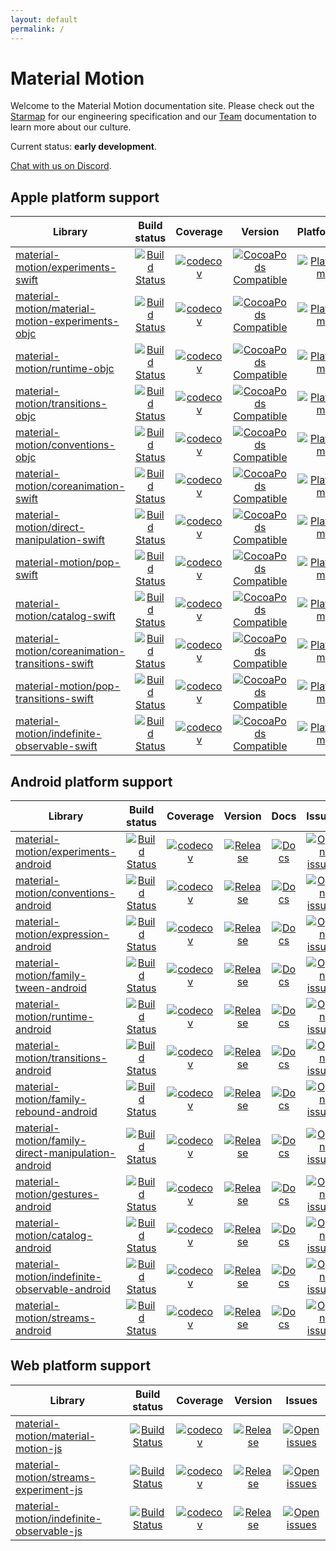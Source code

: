 ```yaml
---
layout: default
permalink: /
---
```


# Material Motion

Welcome to the Material Motion documentation site. Please check out the [Starmap](starmap/) for our engineering specification and our [Team](team/) documentation to learn more about our culture.

Current status: **early development**.

[Chat with us on Discord](https://discord.gg/ZJyGXza).


## Apple platform support
| Library | Build status | Coverage | Version | Platforms | Docs | Issues |
|---------|:------------:|:--------:|:-------:|:---------:|:----:|:------:|
| [material-motion/experiments-swift](https://github.com/material-motion/experiments-swift) | [![Build Status](https://travis-ci.org/material-motion/experiments-swift.svg?branch=develop)](https://travis-ci.org/material-motion/experiments-swift/) | [![codecov](https://codecov.io/gh/material-motion/experiments-swift/branch/develop/graph/badge.svg)](https://codecov.io/gh/material-motion/experiments-swift/) | [![CocoaPods Compatible](https://img.shields.io/cocoapods/v/.svg)](https://cocoapods.org/pods//) | [![Platform](https://img.shields.io/cocoapods/p/.svg)](http://cocoadocs.org/docsets/) | [![Docs](https://img.shields.io/cocoapods/metrics/doc-percent/.svg)]() | [![Open issues](https://img.shields.io/github/issues/material-motion/experiments-swift.svg)](https://github.com/material-motion/experiments-swift/issues/) |
| [material-motion/material-motion-experiments-objc](https://github.com/material-motion/material-motion-experiments-objc) | [![Build Status](https://travis-ci.org/material-motion/material-motion-experiments-objc.svg?branch=develop)](https://travis-ci.org/material-motion/material-motion-experiments-objc/) | [![codecov](https://codecov.io/gh/material-motion/material-motion-experiments-objc/branch/develop/graph/badge.svg)](https://codecov.io/gh/material-motion/material-motion-experiments-objc/) | [![CocoaPods Compatible](https://img.shields.io/cocoapods/v/.svg)](https://cocoapods.org/pods//) | [![Platform](https://img.shields.io/cocoapods/p/.svg)](http://cocoadocs.org/docsets/) | [![Docs](https://img.shields.io/cocoapods/metrics/doc-percent/.svg)]() | [![Open issues](https://img.shields.io/github/issues/material-motion/material-motion-experiments-objc.svg)](https://github.com/material-motion/material-motion-experiments-objc/issues/) |
| [material-motion/runtime-objc](https://github.com/material-motion/runtime-objc) | [![Build Status](https://travis-ci.org/material-motion/runtime-objc.svg?branch=develop)](https://travis-ci.org/material-motion/runtime-objc/) | [![codecov](https://codecov.io/gh/material-motion/runtime-objc/branch/develop/graph/badge.svg)](https://codecov.io/gh/material-motion/runtime-objc/) | [![CocoaPods Compatible](https://img.shields.io/cocoapods/v/MaterialMotionRuntime.svg)](https://cocoapods.org/pods/MaterialMotionRuntime/) | [![Platform](https://img.shields.io/cocoapods/p/MaterialMotionRuntime.svg)](http://cocoadocs.org/docsets/MaterialMotionRuntime) | [![Docs](https://img.shields.io/cocoapods/metrics/doc-percent/MaterialMotionRuntime.svg)](http://cocoadocs.org/docsets/MaterialMotionRuntime/) | [![Open issues](https://img.shields.io/github/issues/material-motion/runtime-objc.svg)](https://github.com/material-motion/runtime-objc/issues/) |
| [material-motion/transitions-objc](https://github.com/material-motion/transitions-objc) | [![Build Status](https://travis-ci.org/material-motion/transitions-objc.svg?branch=develop)](https://travis-ci.org/material-motion/transitions-objc/) | [![codecov](https://codecov.io/gh/material-motion/transitions-objc/branch/develop/graph/badge.svg)](https://codecov.io/gh/material-motion/transitions-objc/) | [![CocoaPods Compatible](https://img.shields.io/cocoapods/v/MaterialMotionTransitions.svg)](https://cocoapods.org/pods/MaterialMotionTransitions/) | [![Platform](https://img.shields.io/cocoapods/p/MaterialMotionTransitions.svg)](http://cocoadocs.org/docsets/MaterialMotionTransitions) | [![Docs](https://img.shields.io/cocoapods/metrics/doc-percent/MaterialMotionTransitions.svg)](http://cocoadocs.org/docsets/MaterialMotionTransitions/) | [![Open issues](https://img.shields.io/github/issues/material-motion/transitions-objc.svg)](https://github.com/material-motion/transitions-objc/issues/) |
| [material-motion/conventions-objc](https://github.com/material-motion/conventions-objc) | [![Build Status](https://travis-ci.org/material-motion/conventions-objc.svg?branch=develop)](https://travis-ci.org/material-motion/conventions-objc/) | [![codecov](https://codecov.io/gh/material-motion/conventions-objc/branch/develop/graph/badge.svg)](https://codecov.io/gh/material-motion/conventions-objc/) | [![CocoaPods Compatible](https://img.shields.io/cocoapods/v/.svg)](https://cocoapods.org/pods//) | [![Platform](https://img.shields.io/cocoapods/p/.svg)](http://cocoadocs.org/docsets/) | [![Docs](https://img.shields.io/cocoapods/metrics/doc-percent/.svg)]() | [![Open issues](https://img.shields.io/github/issues/material-motion/conventions-objc.svg)](https://github.com/material-motion/conventions-objc/issues/) |
| [material-motion/coreanimation-swift](https://github.com/material-motion/coreanimation-swift) | [![Build Status](https://travis-ci.org/material-motion/coreanimation-swift.svg?branch=develop)](https://travis-ci.org/material-motion/coreanimation-swift/) | [![codecov](https://codecov.io/gh/material-motion/coreanimation-swift/branch/develop/graph/badge.svg)](https://codecov.io/gh/material-motion/coreanimation-swift/) | [![CocoaPods Compatible](https://img.shields.io/cocoapods/v/MaterialMotionCoreAnimation.svg)](https://cocoapods.org/pods/MaterialMotionCoreAnimation/) | [![Platform](https://img.shields.io/cocoapods/p/MaterialMotionCoreAnimation.svg)](http://cocoadocs.org/docsets/MaterialMotionCoreAnimation) | [![Docs](https://img.shields.io/cocoapods/metrics/doc-percent/MaterialMotionCoreAnimation.svg)](http://cocoadocs.org/docsets/MaterialMotionCoreAnimation/) | [![Open issues](https://img.shields.io/github/issues/material-motion/coreanimation-swift.svg)](https://github.com/material-motion/coreanimation-swift/issues/) |
| [material-motion/direct-manipulation-swift](https://github.com/material-motion/direct-manipulation-swift) | [![Build Status](https://travis-ci.org/material-motion/direct-manipulation-swift.svg?branch=develop)](https://travis-ci.org/material-motion/direct-manipulation-swift/) | [![codecov](https://codecov.io/gh/material-motion/direct-manipulation-swift/branch/develop/graph/badge.svg)](https://codecov.io/gh/material-motion/direct-manipulation-swift/) | [![CocoaPods Compatible](https://img.shields.io/cocoapods/v/MaterialMotionDirectManipulation.svg)](https://cocoapods.org/pods/MaterialMotionDirectManipulation/) | [![Platform](https://img.shields.io/cocoapods/p/MaterialMotionDirectManipulation.svg)](http://cocoadocs.org/docsets/MaterialMotionDirectManipulation) | [![Docs](https://img.shields.io/cocoapods/metrics/doc-percent/MaterialMotionDirectManipulation.svg)](http://cocoadocs.org/docsets/MaterialMotionDirectManipulation/) | [![Open issues](https://img.shields.io/github/issues/material-motion/direct-manipulation-swift.svg)](https://github.com/material-motion/direct-manipulation-swift/issues/) |
| [material-motion/pop-swift](https://github.com/material-motion/pop-swift) | [![Build Status](https://travis-ci.org/material-motion/pop-swift.svg?branch=develop)](https://travis-ci.org/material-motion/pop-swift/) | [![codecov](https://codecov.io/gh/material-motion/pop-swift/branch/develop/graph/badge.svg)](https://codecov.io/gh/material-motion/pop-swift/) | [![CocoaPods Compatible](https://img.shields.io/cocoapods/v/MaterialMotionPopFamily.svg)](https://cocoapods.org/pods/MaterialMotionPopFamily/) | [![Platform](https://img.shields.io/cocoapods/p/MaterialMotionPopFamily.svg)](http://cocoadocs.org/docsets/MaterialMotionPopFamily) | [![Docs](https://img.shields.io/cocoapods/metrics/doc-percent/MaterialMotionPopFamily.svg)](http://cocoadocs.org/docsets/MaterialMotionPopFamily) | [![Open issues](https://img.shields.io/github/issues/material-motion/pop-swift.svg)](https://github.com/material-motion/pop-swift/issues/) |
| [material-motion/catalog-swift](https://github.com/material-motion/catalog-swift) | [![Build Status](https://travis-ci.org/material-motion/catalog-swift.svg?branch=develop)](https://travis-ci.org/material-motion/catalog-swift/) | [![codecov](https://codecov.io/gh/material-motion/catalog-swift/branch/develop/graph/badge.svg)](https://codecov.io/gh/material-motion/catalog-swift/) | [![CocoaPods Compatible](https://img.shields.io/cocoapods/v/.svg)](https://cocoapods.org/pods//) | [![Platform](https://img.shields.io/cocoapods/p/.svg)](http://cocoadocs.org/docsets/) | [![Docs](https://img.shields.io/cocoapods/metrics/doc-percent/.svg)]() | [![Open issues](https://img.shields.io/github/issues/material-motion/catalog-swift.svg)](https://github.com/material-motion/catalog-swift/issues/) |
| [material-motion/coreanimation-transitions-swift](https://github.com/material-motion/coreanimation-transitions-swift) | [![Build Status](https://travis-ci.org/material-motion/coreanimation-transitions-swift.svg?branch=develop)](https://travis-ci.org/material-motion/coreanimation-transitions-swift/) | [![codecov](https://codecov.io/gh/material-motion/coreanimation-transitions-swift/branch/develop/graph/badge.svg)](https://codecov.io/gh/material-motion/coreanimation-transitions-swift/) | [![CocoaPods Compatible](https://img.shields.io/cocoapods/v/MaterialMotionCoreAnimationTransitions.svg)](https://cocoapods.org/pods/MaterialMotionCoreAnimationTransitions/) | [![Platform](https://img.shields.io/cocoapods/p/MaterialMotionCoreAnimationTransitions.svg)](http://cocoadocs.org/docsets/MaterialMotionCoreAnimationTransitions) | [![Docs](https://img.shields.io/cocoapods/metrics/doc-percent/MaterialMotionCoreAnimationTransitions.svg)](http://cocoadocs.org/docsets/MaterialMotionCoreAnimationTransitions/) | [![Open issues](https://img.shields.io/github/issues/material-motion/coreanimation-transitions-swift.svg)](https://github.com/material-motion/coreanimation-transitions-swift/issues/) |
| [material-motion/pop-transitions-swift](https://github.com/material-motion/pop-transitions-swift) | [![Build Status](https://travis-ci.org/material-motion/pop-transitions-swift.svg?branch=develop)](https://travis-ci.org/material-motion/pop-transitions-swift/) | [![codecov](https://codecov.io/gh/material-motion/pop-transitions-swift/branch/develop/graph/badge.svg)](https://codecov.io/gh/material-motion/pop-transitions-swift/) | [![CocoaPods Compatible](https://img.shields.io/cocoapods/v/MaterialMotionPopTransitions.svg)](https://cocoapods.org/pods/MaterialMotionPopTransitions/) | [![Platform](https://img.shields.io/cocoapods/p/MaterialMotionPopTransitions.svg)](http://cocoadocs.org/docsets/MaterialMotionPopTransitions) | [![Docs](https://img.shields.io/cocoapods/metrics/doc-percent/MaterialMotionPopTransitions.svg)](http://cocoadocs.org/docsets/MaterialMotionPopTransitions/) | [![Open issues](https://img.shields.io/github/issues/material-motion/pop-transitions-swift.svg)](https://github.com/material-motion/pop-transitions-swift/issues/) |
| [material-motion/indefinite-observable-swift](https://github.com/material-motion/indefinite-observable-swift) | [![Build Status](https://travis-ci.org/material-motion/indefinite-observable-swift.svg?branch=develop)](https://travis-ci.org/material-motion/indefinite-observable-swift/) | [![codecov](https://codecov.io/gh/material-motion/indefinite-observable-swift/branch/develop/graph/badge.svg)](https://codecov.io/gh/material-motion/indefinite-observable-swift/) | [![CocoaPods Compatible](https://img.shields.io/cocoapods/v/IndefiniteObservable.svg)](https://cocoapods.org/pods/IndefiniteObservable/) | [![Platform](https://img.shields.io/cocoapods/p/IndefiniteObservable.svg)](http://cocoadocs.org/docsets/IndefiniteObservable) | [![Docs](https://img.shields.io/cocoapods/metrics/doc-percent/IndefiniteObservable.svg)](http://cocoadocs.org/docsets/IndefiniteObservable/) | [![Open issues](https://img.shields.io/github/issues/material-motion/indefinite-observable-swift.svg)](https://github.com/material-motion/indefinite-observable-swift/issues/) |

## Android platform support


| Library | Build status | Coverage | Version | Docs | Issues |
|---------|:------------:|:--------:|:-------:|:----:|:------:|
| [material-motion/experiments-android](https://github.com/material-motion/experiments-android/) | [![Build Status](https://travis-ci.org/material-motion/experiments-android.svg?branch=develop)](https://travis-ci.org/material-motion/experiments-android/) | [![codecov](https://codecov.io/gh/material-motion/experiments-android/branch/develop/graph/badge.svg)](https://codecov.io/gh/material-motion/experiments-android/) | [![Release](https://img.shields.io/github/release/material-motion/experiments-android.svg)](https://github.com/material-motion/experiments-android/releases/latest/) | [![Docs](https://img.shields.io/badge/jitpack-docs-green.svg)]() | [![Open issues](https://img.shields.io/github/issues/material-motion/experiments-android.svg)](https://github.com/material-motion/experiments-android/issues/) |
| [material-motion/conventions-android](https://github.com/material-motion/conventions-android/) | [![Build Status](https://travis-ci.org/material-motion/conventions-android.svg?branch=develop)](https://travis-ci.org/material-motion/conventions-android/) | [![codecov](https://codecov.io/gh/material-motion/conventions-android/branch/develop/graph/badge.svg)](https://codecov.io/gh/material-motion/conventions-android/) | [![Release](https://img.shields.io/github/release/material-motion/conventions-android.svg)](https://github.com/material-motion/conventions-android/releases/latest/) | [![Docs](https://img.shields.io/badge/jitpack-docs-green.svg)](null) | [![Open issues](https://img.shields.io/github/issues/material-motion/conventions-android.svg)](https://github.com/material-motion/conventions-android/issues/) |
| [material-motion/expression-android](https://github.com/material-motion/expression-android/) | [![Build Status](https://travis-ci.org/material-motion/expression-android.svg?branch=develop)](https://travis-ci.org/material-motion/expression-android/) | [![codecov](https://codecov.io/gh/material-motion/expression-android/branch/develop/graph/badge.svg)](https://codecov.io/gh/material-motion/expression-android/) | [![Release](https://img.shields.io/github/release/material-motion/expression-android.svg)](https://github.com/material-motion/expression-android/releases/latest/) | [![Docs](https://img.shields.io/badge/jitpack-docs-green.svg)](null) | [![Open issues](https://img.shields.io/github/issues/material-motion/expression-android.svg)](https://github.com/material-motion/expression-android/issues/) |
| [material-motion/family-tween-android](https://github.com/material-motion/family-tween-android/) | [![Build Status](https://travis-ci.org/material-motion/family-tween-android.svg?branch=develop)](https://travis-ci.org/material-motion/family-tween-android/) | [![codecov](https://codecov.io/gh/material-motion/family-tween-android/branch/develop/graph/badge.svg)](https://codecov.io/gh/material-motion/family-tween-android/) | [![Release](https://img.shields.io/github/release/material-motion/family-tween-android.svg)](https://github.com/material-motion/family-tween-android/releases/latest/) | [![Docs](https://img.shields.io/badge/jitpack-docs-green.svg)]() | [![Open issues](https://img.shields.io/github/issues/material-motion/family-tween-android.svg)](https://github.com/material-motion/family-tween-android/issues/) |
| [material-motion/runtime-android](https://github.com/material-motion/runtime-android/) | [![Build Status](https://travis-ci.org/material-motion/runtime-android.svg?branch=develop)](https://travis-ci.org/material-motion/runtime-android/) | [![codecov](https://codecov.io/gh/material-motion/runtime-android/branch/develop/graph/badge.svg)](https://codecov.io/gh/material-motion/runtime-android/) | [![Release](https://img.shields.io/github/release/material-motion/runtime-android.svg)](https://github.com/material-motion/runtime-android/releases/latest/) | [![Docs](https://img.shields.io/badge/jitpack-docs-green.svg)](https://jitpack.io/com/github/material-motion/runtime-android/5.0.0/javadoc/) | [![Open issues](https://img.shields.io/github/issues/material-motion/runtime-android.svg)](https://github.com/material-motion/runtime-android/issues/) |
| [material-motion/transitions-android](https://github.com/material-motion/transitions-android/) | [![Build Status](https://travis-ci.org/material-motion/transitions-android.svg?branch=develop)](https://travis-ci.org/material-motion/transitions-android/) | [![codecov](https://codecov.io/gh/material-motion/transitions-android/branch/develop/graph/badge.svg)](https://codecov.io/gh/material-motion/transitions-android/) | [![Release](https://img.shields.io/github/release/material-motion/transitions-android.svg)](https://github.com/material-motion/transitions-android/releases/latest/) | [![Docs](https://img.shields.io/badge/jitpack-docs-green.svg)]() | [![Open issues](https://img.shields.io/github/issues/material-motion/transitions-android.svg)](https://github.com/material-motion/transitions-android/issues/) |
| [material-motion/family-rebound-android](https://github.com/material-motion/family-rebound-android/) | [![Build Status](https://travis-ci.org/material-motion/family-rebound-android.svg?branch=develop)](https://travis-ci.org/material-motion/family-rebound-android/) | [![codecov](https://codecov.io/gh/material-motion/family-rebound-android/branch/develop/graph/badge.svg)](https://codecov.io/gh/material-motion/family-rebound-android/) | [![Release](https://img.shields.io/github/release/material-motion/family-rebound-android.svg)](https://github.com/material-motion/family-rebound-android/releases/latest/) | [![Docs](https://img.shields.io/badge/jitpack-docs-green.svg)]() | [![Open issues](https://img.shields.io/github/issues/material-motion/family-rebound-android.svg)](https://github.com/material-motion/family-rebound-android/issues/) |
| [material-motion/family-direct-manipulation-android](https://github.com/material-motion/family-direct-manipulation-android/) | [![Build Status](https://travis-ci.org/material-motion/family-direct-manipulation-android.svg?branch=develop)](https://travis-ci.org/material-motion/family-direct-manipulation-android/) | [![codecov](https://codecov.io/gh/material-motion/family-direct-manipulation-android/branch/develop/graph/badge.svg)](https://codecov.io/gh/material-motion/family-direct-manipulation-android/) | [![Release](https://img.shields.io/github/release/material-motion/family-direct-manipulation-android.svg)](https://github.com/material-motion/family-direct-manipulation-android/releases/latest/) | [![Docs](https://img.shields.io/badge/jitpack-docs-green.svg)]() | [![Open issues](https://img.shields.io/github/issues/material-motion/family-direct-manipulation-android.svg)](https://github.com/material-motion/family-direct-manipulation-android/issues/) |
| [material-motion/gestures-android](https://github.com/material-motion/gestures-android/) | [![Build Status](https://travis-ci.org/material-motion/gestures-android.svg?branch=develop)](https://travis-ci.org/material-motion/gestures-android/) | [![codecov](https://codecov.io/gh/material-motion/gestures-android/branch/develop/graph/badge.svg)](https://codecov.io/gh/material-motion/gestures-android/) | [![Release](https://img.shields.io/github/release/material-motion/gestures-android.svg)](https://github.com/material-motion/gestures-android/releases/latest/) | [![Docs](https://img.shields.io/badge/jitpack-docs-green.svg)]() | [![Open issues](https://img.shields.io/github/issues/material-motion/gestures-android.svg)](https://github.com/material-motion/gestures-android/issues/) |
| [material-motion/catalog-android](https://github.com/material-motion/catalog-android/) | [![Build Status](https://travis-ci.org/material-motion/catalog-android.svg?branch=develop)](https://travis-ci.org/material-motion/catalog-android/) | [![codecov](https://codecov.io/gh/material-motion/catalog-android/branch/develop/graph/badge.svg)](https://codecov.io/gh/material-motion/catalog-android/) | [![Release](https://img.shields.io/github/release/material-motion/catalog-android.svg)](https://github.com/material-motion/catalog-android/releases/latest/) | [![Docs](https://img.shields.io/badge/jitpack-docs-green.svg)]() | [![Open issues](https://img.shields.io/github/issues/material-motion/catalog-android.svg)](https://github.com/material-motion/catalog-android/issues/) |
| [material-motion/indefinite-observable-android](https://github.com/material-motion/indefinite-observable-android/) | [![Build Status](https://travis-ci.org/material-motion/indefinite-observable-android.svg?branch=develop)](https://travis-ci.org/material-motion/indefinite-observable-android/) | [![codecov](https://codecov.io/gh/material-motion/indefinite-observable-android/branch/develop/graph/badge.svg)](https://codecov.io/gh/material-motion/indefinite-observable-android/) | [![Release](https://img.shields.io/github/release/material-motion/indefinite-observable-android.svg)](https://github.com/material-motion/indefinite-observable-android/releases/latest/) | [![Docs](https://img.shields.io/badge/jitpack-docs-green.svg)]() | [![Open issues](https://img.shields.io/github/issues/material-motion/indefinite-observable-android.svg)](https://github.com/material-motion/indefinite-observable-android/issues/) |
| [material-motion/streams-android](https://github.com/material-motion/streams-android/) | [![Build Status](https://travis-ci.org/material-motion/streams-android.svg?branch=develop)](https://travis-ci.org/material-motion/streams-android/) | [![codecov](https://codecov.io/gh/material-motion/streams-android/branch/develop/graph/badge.svg)](https://codecov.io/gh/material-motion/streams-android/) | [![Release](https://img.shields.io/github/release/material-motion/streams-android.svg)](https://github.com/material-motion/streams-android/releases/latest/) | [![Docs](https://img.shields.io/badge/jitpack-docs-green.svg)]() | [![Open issues](https://img.shields.io/github/issues/material-motion/streams-android.svg)](https://github.com/material-motion/streams-android/issues/) |

## Web platform support

| Library | Build status | Coverage | Version | Issues |
|---------|:------------:|:--------:|:-------:|:------:|
| [material-motion/material-motion-js](https://github.com/material-motion/material-motion-js) | [![Build Status](https://travis-ci.org/material-motion/material-motion-js.svg?branch=develop)](https://travis-ci.org/material-motion/material-motion-js/) | [![codecov](https://codecov.io/gh/material-motion/material-motion-js/branch/develop/graph/badge.svg)](https://codecov.io/gh/material-motion/material-motion-js/) | [![Release](https://img.shields.io/npm/v/material-motion.svg)](https://www.npmjs.com/package/material-motion/) | [![Open issues](https://img.shields.io/github/issues/material-motion/material-motion-js.svg)](https://github.com/material-motion/material-motion-js/issues/) |
| [material-motion/streams-experiment-js](https://github.com/material-motion/streams-experiment-js) | [![Build Status](https://travis-ci.org/material-motion/streams-experiment-js.svg?branch=develop)](https://travis-ci.org/material-motion/streams-experiment-js/) | [![codecov](https://codecov.io/gh/material-motion/streams-experiment-js/branch/develop/graph/badge.svg)](https://codecov.io/gh/material-motion/streams-experiment-js/) | [![Release](https://img.shields.io/npm/v/streams-experiment.svg)](https://www.npmjs.com/package/streams-experiment/) | [![Open issues](https://img.shields.io/github/issues/material-motion/streams-experiment-js.svg)](https://github.com/material-motion/streams-experiment-js/issues/) |
| [material-motion/indefinite-observable-js](https://github.com/material-motion/indefinite-observable-js) | [![Build Status](https://travis-ci.org/material-motion/indefinite-observable-js.svg?branch=develop)](https://travis-ci.org/material-motion/indefinite-observable-js/) | [![codecov](https://codecov.io/gh/material-motion/indefinite-observable-js/branch/develop/graph/badge.svg)](https://codecov.io/gh/material-motion/indefinite-observable-js/) | [![Release](https://img.shields.io/npm/v/indefinite-observable.svg)](https://www.npmjs.com/package/indefinite-observable/) | [![Open issues](https://img.shields.io/github/issues/material-motion/indefinite-observable-js.svg)](https://github.com/material-motion/indefinite-observable-js/issues/) |

